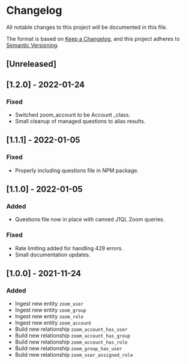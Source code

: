 # Changelog

All notable changes to this project will be documented in this file.

The format is based on [Keep a Changelog](https://keepachangelog.com/en/1.0.0/),
and this project adheres to
[Semantic Versioning](https://semver.org/spec/v2.0.0.html).

## [Unreleased]

## [1.2.0] - 2022-01-24

### Fixed

- Switched zoom_account to be Account _class.
- Small cleanup of managed questions to alias results.

## [1.1.1] - 2022-01-05

### Fixed

- Properly including questions file in NPM package.

## [1.1.0] - 2022-01-05

### Added

- Questions file now in place with canned J1QL Zoom queries.

### Fixed

- Rate limiting added for handling 429 errors.
- Small documentation updates.

## [1.0.0] - 2021-11-24

### Added

- Ingest new entity `zoom_user`
- Ingest new entity `zoom_group`
- Ingest new entity `zoom_role`
- Ingest new entity `zoom_account`
- Build new relationship `zoom_account_has_user`
- Build new relationship `zoom_account_has_group`
- Build new relationship `zoom_account_has_role`
- Build new relationship `zoom_group_has_user`
- Build new relationship `zoom_user_assigned_role`
